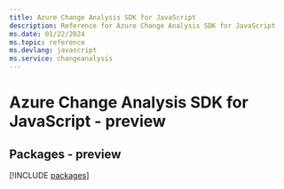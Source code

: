 ```yaml
---
title: Azure Change Analysis SDK for JavaScript
description: Reference for Azure Change Analysis SDK for JavaScript
ms.date: 01/22/2024
ms.topic: reference
ms.devlang: javascript
ms.service: changeanalysis
---
```

# Azure Change Analysis SDK for JavaScript - preview
## Packages - preview
[!INCLUDE [packages](change-analysis-index.md)]